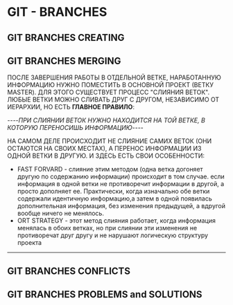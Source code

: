 # GIT - BRANCHES

## GIT BRANCHES CREATING

## GIT BRANCHES MERGING

ПОСЛЕ ЗАВЕРШЕНИЯ РАБОТЫ В ОТДЕЛЬНОЙ ВЕТКЕ, НАРАБОТАННУЮ ИНФОРМАЦИЮ НУЖНО ПОМЕСТИТЬ В ОСНОВНОЙ ПРОЕКТ (ВЕТКУ MASTER). ДЛЯ ЭТОГО СУЩЕСТВУЕТ ПРОЦЕСС "СЛИЯНИЯ ВЕТОК". ЛЮБЫЕ ВЕТКИ МОЖНО СЛИВАТЬ ДРУГ С ДРУГОМ, НЕЗАВИСИМО ОТ ИЕРАРХИИ, НО ЕСТЬ **ГЛАВНОЕ ПРАВИЛО**:

----*ПРИ СЛИЯНИИ ВЕТОК НУЖНО НАХОДИТСЯ НА ТОЙ ВЕТКЕ, В КОТОРУЮ ПЕРЕНОСИШЬ ИНФОРМАЦИЮ*----

НА САМОМ ДЕЛЕ ПРОИСХОДИТ НЕ СЛИЯНИЕ САМИХ ВЕТОК (ОНИ ОСТАЮТСЯ НА СВОИХ МЕСТАХ), А ПЕРЕНОС ИНФОРМАЦИИ ИЗ ОДНОЙ ВЕТКИ В ДРУГУЮ. И ЗДЕСЬ ЕСТЬ СВОИ ОСОБЕННОСТИ:
* FAST FORVARD - слияние этим методом (одна ветка догоняет другую по содержанию информации) происходит в том случае. если информация в одной ветки не противоречит информации в другой, а просто дополняет ее. Практически, когда изначально обе ветки содержали идентичную информацию,а затем в одной появилась дополнительная информация, без изменения предыдущей, а вдругой вообще ничего не менялось.
* ORT STRATEGY - этот метод слияния работает, когда информация менялась в обоих ветках, но при слиянии эти изменения не противоречат друг другу и не нарушают логическую структуру проекта
----

## GIT BRANCHES CONFLICTS

## GIT BRANCHES PROBLEMS and SOLUTIONS